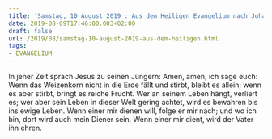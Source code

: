 ```yaml
---
title: 'Samstag, 10 August 2019 : Aus dem Heiligen Evangelium nach Johannes - Joh 12,24-26.'
date: 2019-08-09T17:46:00.003+02:00
draft: false
url: /2019/08/samstag-10-august-2019-aus-dem-heiligen.html
tags: 
- EVANGELIUM
---
```


In jener Zeit sprach Jesus zu seinen Jüngern: Amen, amen, ich sage euch: Wenn das Weizenkorn nicht in die Erde fällt und stirbt, bleibt es allein; wenn es aber stirbt, bringt es reiche Frucht. Wer an seinem Leben hängt, verliert es; wer aber sein Leben in dieser Welt gering achtet, wird es bewahren bis ins ewige Leben. Wenn einer mir dienen will, folge er mir nach; und wo ich bin, dort wird auch mein Diener sein. Wenn einer mir dient, wird der Vater ihn ehren.